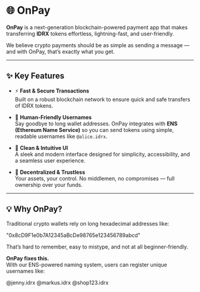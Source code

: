 # 🌐 OnPay

**OnPay** is a next-generation blockchain-powered payment app that makes transferring **IDRX** tokens effortless, lightning-fast, and user-friendly.

We believe crypto payments should be as simple as sending a message — and with OnPay, that’s exactly what you get.

---

## ✨ Key Features

- ⚡ **Fast & Secure Transactions**  
  Built on a robust blockchain network to ensure quick and safe transfers of IDRX tokens.

- 🧠 **Human-Friendly Usernames**  
  Say goodbye to long wallet addresses. OnPay integrates with **ENS (Ethereum Name Service)** so you can send tokens using simple, readable usernames like `@alice.idrx`.

- 🎨 **Clean & Intuitive UI**  
  A sleek and modern interface designed for simplicity, accessibility, and a seamless user experience.

- 🔐 **Decentralized & Trustless**  
  Your assets, your control. No middlemen, no compromises — full ownership over your funds.

---

## 💡 Why OnPay?

Traditional crypto wallets rely on long hexadecimal addresses like:

"0x8cD9F1e0b7A12345aBcDe98765e123456789abcd"


That’s hard to remember, easy to mistype, and not at all beginner-friendly.

**OnPay fixes this.**  
With our ENS-powered naming system, users can register unique usernames like:


@jenny.idrx @markus.idrx @shop123.idrx
